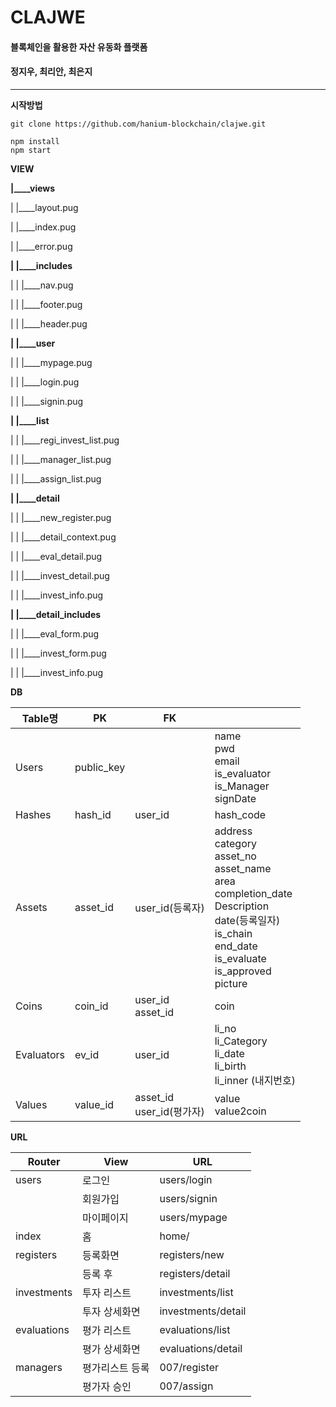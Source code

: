 # CLAJWE

#### 블록체인을 활용한 자산 유동화 플랫폼
#### 정지우, 최리안, 최은지

---

**시작방법**

```
git clone https://github.com/hanium-blockchain/clajwe.git

npm install
npm start
```





**VIEW**

**|____views**

|  |____layout.pug

|  |____index.pug

|  |____error.pug

**|  |____includes**

|  |  |____nav.pug

|  |  |____footer.pug

|  |  |____header.pug

**|  |____user**

|  |  |____mypage.pug

|  |  |____login.pug

|  |  |____signin.pug

**|  |____list**

|  |  |____regi_invest_list.pug

|  |  |____manager_list.pug

|  |  |____assign_list.pug

**|  |____detail**

|  |  |____new_register.pug

|  |  |____detail_context.pug

|  |  |____eval_detail.pug

|  |  |____invest_detail.pug

|  |  |____invest_info.pug

**|  |____detail_includes**

|  |  |____eval_form.pug

|  |  |____invest_form.pug

|  |  |____invest_info.pug





**DB**

| Table명    | PK       | FK                           |                                                              |
| ---------- | -------- | ---------------------------- | ------------------------------------------------------------ |
| Users      | public_key  |                              | name<br/>pwd<br/>email<br/>is_evaluator<br/>is_Manager<br/>signDate               |
| Hashes     | hash_id  | user_id                      | hash_code                                                    |
| Assets     | asset_id | user_id(등록자)              | address<br/>category<br/>asset_no<br/>asset_name<br/>area<br/>completion_date<br/>Description<br/>date(등록일자)<br/>is_chain<br/>end_date<br/>is_evaluate<br/>is_approved<br/>picture |
| Coins      | coin_id  | user_id<br />asset_id        | coin                                                         |
| Evaluators | ev_id    | user_id                      | li_no<br/>li_Category<br/>li_date<br/>li_birth<br/>li_inner (내지번호) |
| Values     | value_id | asset_id<br/>user_id(평가자) | value<br/>value2coin                                         |



**URL**

| Router      | View             | URL                |
| ----------- | ---------------- | ------------------ |
| users       | 로그인           | users/login        |
|             | 회원가입         | users/signin       |
|             | 마이페이지       | users/mypage       |
| index       | 홈               | home/              |
| registers   | 등록화면         | registers/new      |
|             | 등록 후          | registers/detail   |
| investments | 투자 리스트      | investments/list   |
|             | 투자 상세화면    | investments/detail |
| evaluations | 평가 리스트      | evaluations/list   |
|             | 평가 상세화면    | evaluations/detail |
| managers    | 평가리스트  등록 | 007/register       |
|             | 평가자 승인      | 007/assign         |







